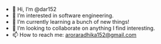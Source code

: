 - 👋 Hi, I’m @dar152
- 👀 I’m interested in software engineering.
- 🌱 I’m currently learning a bunch of new things!
- 💞️ I’m looking to collaborate on anything I find interesting.
- 📫 How to reach me: aroraradhika152@gmail.com

<!---
dar152/dar152 is a ✨ special ✨ repository because its `README.md` (this file) appears on your GitHub profile.
You can click the Preview link to take a look at your changes.
--->
